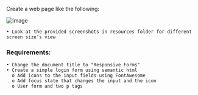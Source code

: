 Create a web page like the following:

![image](https://github.com/nsinorov/SoftUniMainPath/assets/45227327/6662cb8a-3590-4b51-a680-fcb2517cc561)

    • Look at the provided screenshots in resources folder for different screen size’s view

### Requirements:

    • Change the document title to "Responsive Forms"
    • Create a simple login form using semantic html
      o Add icons to the input fields using FontAwesome
      o Add focus state that changes the input and the icon
      o User form and two p tags
